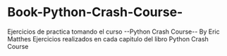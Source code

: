 # Book-Python-Crash-Course-
Ejercicios de practica tomando el curso --Python Crash Course-- By Eric Matthes
Ejercicios realizados en cada capitulo del libro Python Crash Course
